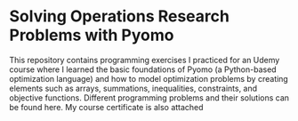 # Solving Operations Research Problems with Pyomo
This repository contains programming exercises I practiced for an Udemy course where I learned the basic foundations of Pyomo (a Python-based optimization language) and how to model optimization problems by creating elements such as arrays, summations, inequalities, constraints, and objective functions. Different programming problems and their solutions can be found here. My course certificate is also attached

